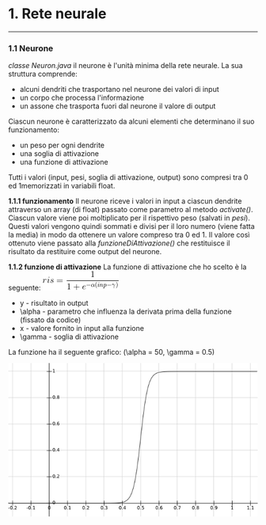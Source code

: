# 1. Rete neurale
___
### 1.1 Neurone
_classe Neuron.java_
il neurone è l'unità minima della rete neurale. La sua struttura comprende:
* alcuni dendriti che trasportano nel neurone dei valori di input
* un corpo che processa l'informazione
* un assone che trasporta fuori dal neurone il valore di output

Ciascun neurone è caratterizzato da alcuni elementi che determinano il suo funzionamento:
* un peso per ogni dendrite
* una soglia di attivazione
* una funzione di attivazione

Tutti i valori (input, pesi, soglia di attivazione, output) sono compresi tra 0 ed 1memorizzati in variabili float.

__1.1.1 funzionamento__
Il neurone riceve i valori in input a ciascun dendrite attraverso un array (di float) passato come parametro al metodo _activate()_.
Ciascun valore viene poi moltiplicato per il rispettivo peso (salvati in _pesi_).
Questi valori vengono quindi sommati e divisi per il loro numero (viene fatta la media) in modo da ottenere un valore compreso tra 0 ed 1.
Il valore così ottenuto viene passato alla _funzioneDiAttivazione()_ che restituisce il risultato da restituire come output del neurone.

__1.1.2 funzione di attivazione__
La funzione di attivazione che ho scelto è la seguente:
![F_attivazione](/images/f_att.gif)

* y - risultato in output
* \alpha - parametro che influenza la derivata prima della funzione (fissato da codice)
* x - valore fornito in input alla funzione
* \gamma - soglia di attivazione

La funzione ha il seguente grafico: (\alpha = 50, \gamma = 0.5)

![F_attivazione](/images/graph_f_att.png)
